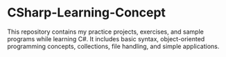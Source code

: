 # CSharp-Learning-Concept
This repository contains my practice projects, exercises, and sample programs while learning C#. It includes basic syntax, object-oriented programming concepts, collections, file handling, and simple applications.
